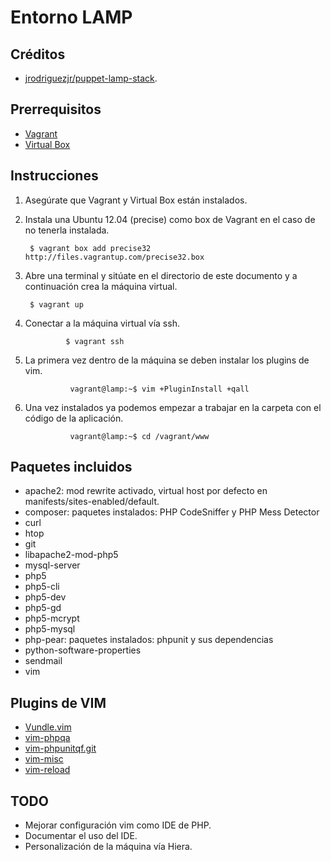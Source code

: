 # Entorno LAMP

## Créditos
* [jrodriguezjr/puppet-lamp-stack](https://github.com/jrodriguezjr/puppet-lamp-stack).

## Prerrequisitos
* [Vagrant](http://www.vagrantup.com/)
* [Virtual Box](https://www.virtualbox.org/)

## Instrucciones
1. Asegúrate que Vagrant y Virtual Box están instalados.

2. Instala una Ubuntu 12.04 (precise) como box de Vagrant en el caso de no tenerla instalada.

        $ vagrant box add precise32 http://files.vagrantup.com/precise32.box

3. Abre una terminal y sitúate en el directorio de este documento y a continuación crea la máquina virtual.

        $ vagrant up

4. Conectar a la máquina virtual vía ssh.

				$ vagrant ssh

5. La primera vez dentro de la máquina se deben instalar los plugins de vim.

				 vagrant@lamp:~$ vim +PluginInstall +qall

6. Una vez instalados ya podemos empezar a trabajar en la carpeta con el código de la aplicación.

				 vagrant@lamp:~$ cd /vagrant/www

## Paquetes incluidos

* apache2: mod rewrite activado, virtual host por defecto en manifests/sites-enabled/default.
* composer: paquetes instalados: PHP CodeSniffer y PHP Mess Detector
* curl
* htop
* git
* libapache2-mod-php5
* mysql-server
* php5
* php5-cli
* php5-dev
* php5-gd
* php5-mcrypt
* php5-mysql
* php-pear: paquetes instalados: phpunit y sus dependencias
* python-software-properties
* sendmail
* vim

## Plugins de VIM
* [Vundle.vim](https://github.com/gmarik/Vundle.vim)
* [vim-phpqa](https://github.com/joonty/vim-phpqa)
* [vim-phpunitqf.git](https://github.com/joonty/vim-phpunitqf.git)
* [vim-misc](https://github.com/xolox/vim-misc)
* [vim-reload](https://github.com/xolox/vim-reload)

## TODO

* Mejorar configuración vim como IDE de PHP.
* Documentar el uso del IDE.
* Personalización de la máquina vía Hiera.
